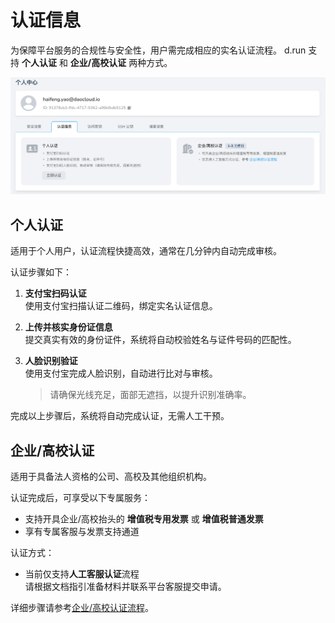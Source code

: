 # 认证信息

为保障平台服务的合规性与安全性，用户需完成相应的实名认证流程。
d.run 支持 **个人认证** 和 **企业/高校认证** 两种方式。

![认证信息](./images/authn.png)

## 个人认证

适用于个人用户，认证流程快捷高效，通常在几分钟内自动完成审核。

认证步骤如下：

1. **支付宝扫码认证**  
   使用支付宝扫描认证二维码，绑定实名认证信息。

2. **上传并核实身份证信息**  
   提交真实有效的身份证件，系统将自动校验姓名与证件号码的匹配性。

3. **人脸识别验证**  
   使用支付宝完成人脸识别，自动进行比对与审核。  

    > 请确保光线充足，面部无遮挡，以提升识别准确率。

完成以上步骤后，系统将自动完成认证，无需人工干预。

## 企业/高校认证

适用于具备法人资格的公司、高校及其他组织机构。

认证完成后，可享受以下专属服务：

- 支持开具企业/高校抬头的 **增值税专用发票** 或 **增值税普通发票**
- 享有专属客服与发票支持通道

认证方式：

- 当前仅支持**人工客服认证**流程  
  请根据文档指引准备材料并联系平台客服提交申请。

详细步骤请参考[企业/高校认证流程](../service/enterprise-certification.md)。
